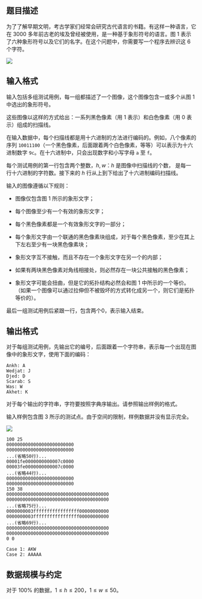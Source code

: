 ## 题目描述

为了了解早期文明，考古学家们经常会研究古代语言的书籍。有这样一种语言，它在 $3000$ 多年前古老的埃及曾经被使用，是一种基于象形符号的语言。图 $1$ 表示了六种象形符号以及它们的名字。在这个问题中，你需要写一个程序去辨识这 $6$ 个字符。

![](file://pic2.jpg)

## 输入格式

输入包括多组测试用例，每一组都描述了一个图像，这个图像包含一或多个从图 $1$ 中选出的象形符号。

这些图像以这样的方式给出：一系列黑色像素（用 $1$ 表示）和白色像素（用 $0$ 表示）组成的扫描线。

在输入数据中，每个扫描线都是用十六进制的方法进行编码的。例如，八个像素的序列 `10011100`（一个黑色像素，后面跟着两个白色像素，等等）可以表示为十六进制数字 `9c`。在十六进制中，只会出现数字和小写字母 `a` 至 `f`。

每个测试用例的第一行包含两个整数，$h,w$：$h$ 是图像中扫描线的个数， 是每一行十六进制的字符数。接下来的 $h$ 行从上到下给出了十六进制编码扫描线。

输入的图像遵循以下规则：

- 图像仅包含图 $1$ 所示的象形文字；

- 每个图像至少有一个有效的象形文字；

- 每个黑色像素都是一个有效象形文字的一部分；

- 每个象形文字由一个联通的黑色像素块组成，对于每个黑色像素，至少在其上下左右至少有一块黑色像素块；

- 象形文字互不接触，而且不存在一个象形文字在另一个的内部；

- 如果有两块黑色像素对角线相接处，则必然存在一块公共接触的黑色像素；

- 象形文字可能会扭曲，但是它的拓扑结构必然会和图 $1$ 中所示的一个等价。（如果一个图像可以通过拉伸但不被毁坏的方式转化成另一个，则它们是拓扑等价的）。

最后一组测试用例后紧跟一行，包含两个0，表示输入结束。

## 输出格式

对于每组测试用例，先输出它的编号，后面跟着一个字符串，表示每一个出现在图像中的象形文字，使用下面的编码：

```
Ankh: A
Wedjat: J
Djed: D
Scarab: S
Was: W
Akhet: K
```

对于每个输出的字符串，字符要按照字典序输出。请参照输出样例的格式。

输入样例包含图 $3$ 所示的测试点。由于空间的限制，样例数据并没有显示完全。

![](file://pic1.jpg)

```input1
100 25
0000000000000000000000000
0000000000000000000000000
...(省略50行)...
00001fe0000000000007c0000
00003fe0000000000007c0000
...(省略44行)...
0000000000000000000000000
0000000000000000000000000
150 38
00000000000000000000000000000000000000
00000000000000000000000000000000000000
...(省略75行)...
0000000003fffffffffffffffff00000000000
0000000003fffffffffffffffff00000000000
...(省略69行)...
00000000000000000000000000000000000000
00000000000000000000000000000000000000
0 0
```

```output1
Case 1: AKW
Case 2: AAAAA
```

## 数据规模与约定

对于 $100\%$ 的数据，$1\leq h\leq 200$，$1\leq w\leq 50$。

